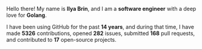 Hello there! My name is **Ilya Brin**, and I am a **software engineer** with a deep love for **Golang**.

I have been using GitHub for the past **14 years**, and during that time, I have made **5326** contributions, opened **282** issues, submitted **168** pull requests, and contributed to **17** open-source projects.
